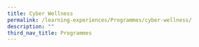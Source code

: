 ```yaml
---
title: Cyber Wellness
permalink: /learning-experiences/Programmes/cyber-wellness/
description: ""
third_nav_title: Programmes
---
```

